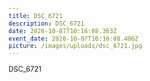 ```yaml
---
title: DSC_6721
description: DSC_6721
date: 2020-10-07T10:16:08.363Z
event_date: 2020-10-07T10:16:08.406Z
picture: /images/uploads/dsc_6721.jpg
---
```

DSC_6721